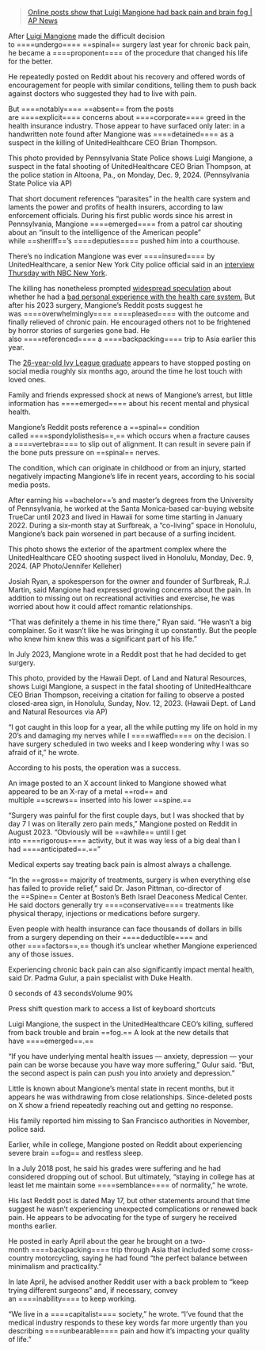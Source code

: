 
> [Online posts show that Luigi Mangione had back pain and brain fog | AP News](https://apnews.com/article/luigi-mangione-back-surgery-mental-health-35086d2e01089f53db7b95e7b6c683e4)

After [Luigi Mangione](https://apnews.com/article/unitedhealthcare-ceo-killing-charges-extradition-64ba21747f41c3a81f661900e797b6d7) made the difficult decision to ====undergo==== ==spinal== surgery last year for chronic back pain, he became a ====proponent==== of the procedure that changed his life for the better.

He repeatedly posted on Reddit about his recovery and offered words of encouragement for people with similar conditions, telling them to push back against doctors who suggested they had to live with pain.

But ====notably==== ==absent== from the posts are ====explicit==== concerns about ====corporate==== greed in the health insurance industry. Those appear to have surfaced only later: in a handwritten note found after Mangione was ====detained==== as a suspect in the killing of UnitedHealthcare CEO Brian Thompson.

This photo provided by Pennsylvania State Police shows Luigi Mangione, a suspect in the fatal shooting of UnitedHealthcare CEO Brian Thompson, at the police station in Altoona, Pa., on Monday, Dec. 9, 2024. (Pennsylvania State Police via AP)

That short document references “parasites” in the health care system and laments the power and profits of health insurers, according to law enforcement officials. During his first public words since his arrest in Pennsylvania, Mangione ====emerged==== from a patrol car shouting about an “insult to the intelligence of the American people” while ==sheriff==’s ====deputies==== pushed him into a courthouse.

There’s no indication Mangione was ever ====insured==== by UnitedHealthcare, a senior New York City police official said in an [interview Thursday with NBC New York](https://www.nbcnewyork.com/manhattan/no-indication-luigi-mangione-ceo-killing-insured-unitedhealthcare/6064863/).

The killing has nonetheless prompted [widespread speculation](https://apnews.com/article/united-healthcare-ceo-luigi-mangione-josh-shapiro-3a8c64a0bc412e0eeb84bca0c99b6e67) about whether he had a [bad personal experience with the health care system.](https://apnews.com/article/unitedhealthcare-delay-deny-depose-insurance-online-criticism-2d9c9a1a2a551876e72a11a93fc7624c) But after his 2023 surgery, Mangione’s Reddit posts suggest he was ====overwhelmingly==== ====pleased==== with the outcome and finally relieved of chronic pain. He encouraged others not to be frightened by horror stories of surgeries gone bad. He also ====referenced==== a ====backpacking==== trip to Asia earlier this year.

The [26-year-old Ivy League graduate](https://apnews.com/article/unitedhealthcare-ceo-brian-thompson-shooting-luigi-mangione-10ee2f70cd843a27940a9cf1a06edf55) appears to have stopped posting on social media roughly six months ago, around the time he lost touch with loved ones.

Family and friends expressed shock at news of Mangione’s arrest, but little information has ====emerged==== about his recent mental and physical health.

Mangione’s Reddit posts reference a ==spinal== condition called ====spondylolisthesis==,== which occurs when a fracture causes a ====vertebra==== to slip out of alignment. It can result in severe pain if the bone puts pressure on ==spinal== nerves.

The condition, which can originate in childhood or from an injury, started negatively impacting Mangione’s life in recent years, according to his social media posts.

After earning his ==bachelor==’s and master’s degrees from the University of Pennsylvania, he worked at the Santa Monica-based car-buying website TrueCar until 2023 and lived in Hawaii for some time starting in January 2022. During a six-month stay at Surfbreak, a “co-living” space in Honolulu, Mangione’s back pain worsened in part because of a surfing incident.

This photo shows the exterior of the apartment complex where the UnitedHealthcare CEO shooting suspect lived in Honolulu, Monday, Dec. 9, 2024. (AP Photo/Jennifer Kelleher)

Josiah Ryan, a spokesperson for the owner and founder of Surfbreak, R.J. Martin, said Mangione had expressed growing concerns about the pain. In addition to missing out on recreational activities and exercise, he was worried about how it could affect romantic relationships.

“That was definitely a theme in his time there,” Ryan said. “He wasn’t a big complainer. So it wasn’t like he was bringing it up constantly. But the people who knew him knew this was a significant part of his life.”

In July 2023, Mangione wrote in a Reddit post that he had decided to get surgery.

This photo, provided by the Hawaii Dept. of Land and Natural Resources, shows Luigi Mangione, a suspect in the fatal shooting of UnitedHealthcare CEO Brian Thompson, receiving a citation for failing to observe a posted closed-area sign, in Honolulu, Sunday, Nov. 12, 2023. (Hawaii Dept. of Land and Natural Resources via AP)

“I got caught in this loop for a year, all the while putting my life on hold in my 20’s and damaging my nerves while I ====waffled==== on the decision. I have surgery scheduled in two weeks and I keep wondering why I was so afraid of it,” he wrote.

According to his posts, the operation was a success.

An image posted to an X account linked to Mangione showed what appeared to be an X-ray of a metal ==rod== and multiple ==screws== inserted into his lower ==spine.==

“Surgery was painful for the first couple days, but I was shocked that by day 7 I was on literally zero pain meds,” Mangione posted on Reddit in August 2023. “Obviously will be ==awhile== until I get into ====rigorous==== activity, but it was way less of a big deal than I had ====anticipated==.==”

Medical experts say treating back pain is almost always a challenge.

“In the ==gross== majority of treatments, surgery is when everything else has failed to provide relief,” said Dr. Jason Pittman, co-director of the ==Spine== Center at Boston’s Beth Israel Deaconess Medical Center. He said doctors generally try ====conservative==== treatments like physical therapy, injections or medications before surgery.

Even people with health insurance can face thousands of dollars in bills from a surgery depending on their ====deductible==== and other ====factors==,== though it’s unclear whether Mangione experienced any of those issues.

Experiencing chronic back pain can also significantly impact mental health, said Dr. Padma Gulur, a pain specialist with Duke Health.

0 seconds of 43 secondsVolume 90%

Press shift question mark to access a list of keyboard shortcuts


Luigi Mangione, the suspect in the UnitedHealthcare CEO’s killing, suffered from back trouble and brain ==fog.== A look at the new details that have ====emerged==.==

“If you have underlying mental health issues — anxiety, depression — your pain can be worse because you have way more suffering,” Gulur said. “But, the second aspect is pain can push you into anxiety and depression.”

Little is known about Mangione’s mental state in recent months, but it appears he was withdrawing from close relationships. Since-deleted posts on X show a friend repeatedly reaching out and getting no response.

His family reported him missing to San Francisco authorities in November, police said.

Earlier, while in college, Mangione posted on Reddit about experiencing severe brain ==fog== and restless sleep.

In a July 2018 post, he said his grades were suffering and he had considered dropping out of school. But ultimately, “staying in college has at least let me maintain some ====semblance==== of normality,” he wrote.

His last Reddit post is dated May 17, but other statements around that time suggest he wasn’t experiencing unexpected complications or renewed back pain. He appears to be advocating for the type of surgery he received months earlier.

He posted in early April about the gear he brought on a two-month ====backpacking==== trip through Asia that included some cross-country motorcycling, saying he had found “the perfect balance between minimalism and practicality.”

In late April, he advised another Reddit user with a back problem to “keep trying different surgeons” and, if necessary, convey an ====inability==== to keep working.

“We live in a ====capitalist==== society,” he wrote. “I’ve found that the medical industry responds to these key words far more urgently than you describing ====unbearable==== pain and how it’s impacting your quality of life.”
